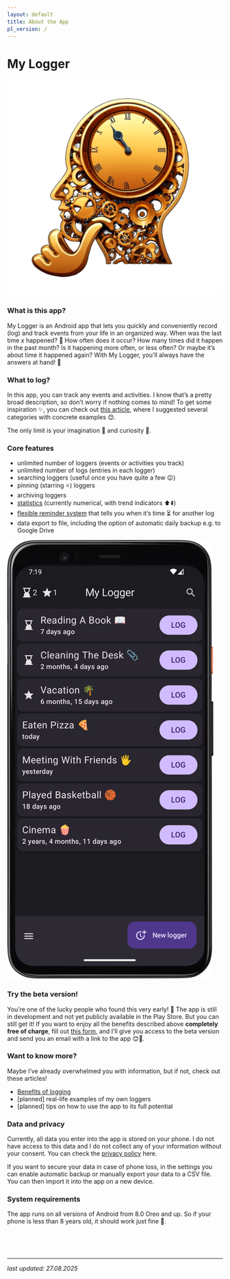 ```yaml
---
layout: default
title: About the App
pl_version: /
---
```


# My Logger

<div class="side-by-side">
    <img src="/img/logo.png" alt="app logo" class="app-logo">
    <div class="app-intro">
        <h3>What is this app?</h3>
        <p>My Logger is an Android app that lets you quickly and conveniently record (log) and track events from your life in an organized way. When was the last time <i>x</i> happened? 🤔 How often does it occur? How many times did it happen in the past month? Is it happening more often, or less often? Or maybe it’s about time it happened again? With My Logger, you’ll always have the answers at hand! 💪</p>
    </div>
</div>

<div class="side-by-side-reverse">
    <div class="app-screenshot-description">
        <h3>What to log?</h3>
        <p>In this app, you can track any events and activities. I know that’s a pretty broad description, so don’t worry if nothing comes to mind! To get some inspiration ✨, you can check out <a href="/en/article/what-to-log">this article</a>, where I suggested several categories with concrete examples 😊.</p>
        <p>The only limit is your imagination 🌌 and curiosity 🧐.</p>
        <h3>Core features</h3>
        <ul>
            <li>unlimited number of loggers (events or activities you track)</li>
            <li>unlimited number of logs (entries in each logger)</li>
            <li>searching loggers (useful once you have quite a few 😉)</li>
            <li>pinning (starring ⭐) loggers</li>
            <li>archiving loggers</li>
            <li><a href="/en/version/1.6#new-look-for-statistics-📊">statistics</a> (currently numerical, with trend indicators ⬆️⬇️)</li>
            <li><a href="/en/version/1.5#hourglasses-⏳">flexible reminder system</a> that tells you when it’s time ⏳ for another log</li>
            <li>data export to file, including the option of automatic daily backup e.g. to Google Drive</li>
        </ul>
    </div>
    <img src="/img/en/app-screen.png" alt="screenshot of the main app screen" class="app-screenshot-right">
</div>

### Try the beta version!
You’re one of the lucky people who found this very early! 🎉 The app is still in development and not yet publicly available in the Play Store. But you can still get it! If you want to enjoy all the benefits described above **completely free of charge**, fill out <a href="https://forms.gle/2hEkZGoRS87F9Q7T6" target="_blank">this form</a>, and I’ll give you access to the beta version and send you an email with a link to the app 😊📲.

### Want to know more?
Maybe I’ve already overwhelmed you with information, but if not, check out these articles!
- [Benefits of logging](article/benefits-of-logging)
- [planned] real-life examples of my own loggers
- [planned] tips on how to use the app to its full potential

### Data and privacy
Currently, all data you enter into the app is stored on your phone. I do not have access to this data and I do not collect any of your information without your consent. You can check the [privacy policy](privacy-policy) here.

If you want to secure your data in case of phone loss, in the settings you can enable automatic backup or manually export your data to a CSV file. You can then import it into the app on a new device.

### System requirements
The app runs on all versions of Android from 8.0 Oreo and up. So if your phone is less than 8 years old, it should work just fine 🙂.

<div style="height: 50px;"></div>

---
*last updated: 27.08.2025*
